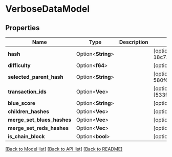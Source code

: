 # VerboseDataModel

## Properties

| Name                       | Type                    | Description | Notes                                                                                    |
| -------------------------- | ----------------------- | ----------- | ---------------------------------------------------------------------------------------- |
| **hash**                   | Option<**String**>      |             | [optional][default to 18c7afdf8f447ca06adb8b4946dc45f5feb1188c7d177da6094dfbc760eca699]  |
| **difficulty**             | Option<**f64**>         |             | [optional]default to [4.10220452325294E12]]                                              |
| **selected_parent_hash**   | Option<**String**>      |             | [optional][default to 580f65c8da9d436480817f6bd7c13eecd9223b37f0d34ae42fb17e1e9fda397e]  |
| **transaction_ids**        | Option<**Vec<String>**> |             | [optional]default to [533f8314bf772259fe517f53507a79ebe61c8c6a11748d93a0835551233b3311]] |
| **blue_score**             | Option<**String**>      |             | [optional][default to 18483232]                                                          |
| **children_hashes**        | Option<**Vec<String>**> |             | [optional]                                                                               |
| **merge_set_blues_hashes** | Option<**Vec<String>**> |             | [optional]default to []]                                                                 |
| **merge_set_reds_hashes**  | Option<**Vec<String>**> |             | [optional]default to []]                                                                 |
| **is_chain_block**         | Option<**bool**>        |             | [optional][default to false]                                                             |

[[Back to Model list]](../README.md#documentation-for-models) [[Back to API list]](../README.md#documentation-for-api-endpoints) [[Back to README]](../README.md)
